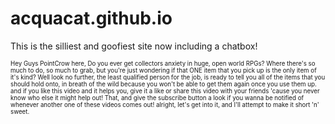 # acquacat.github.io

This is the silliest and goofiest site now including a chatbox!







































































<sup><sub>Hey Guys PointCrow here, Do you ever get collectors anxiety in huge, open world RPGs? Where there's so much to do, so much to grab, but you're just wondering if that ONE item that you pick up is the only item of it's kind? Well look no further, the least qualified person for the job, is ready to tell you all of the items that you should hold onto, in breath of the wild because you won't be able to get them again once you use them up. and if you like this video and it helps you, give it a like or share this video with your friends 'cause you never know who else it might help out! That, and give the subscribe button a look if you wanna be notified of whenever another one of these videos comes out! alright, let's get into it, and I'll attempt to make it short 'n' sweet.</sub></sup>
